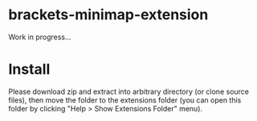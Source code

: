 brackets-minimap-extension
============================

Work in progress...

Install
===

Please download zip and extract into arbitrary directory (or clone source files), then move the folder to the extensions folder (you can open this folder by clicking "Help > Show Extensions Folder" menu).
